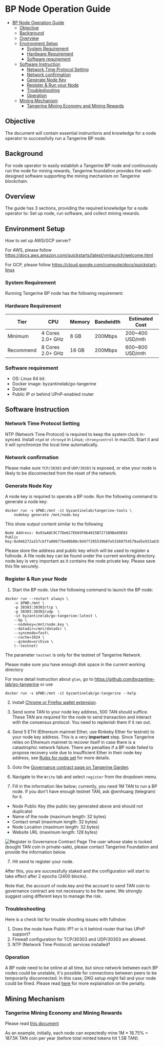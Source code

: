 # BP Node Operation Guide

- [BP Node Operation Guide](#bp-node-operation-guide)
  - [Objective](#objective)
  - [Background](#background)
  - [Overview](#overview)
  - [Environment Setup](#environment-setup)
    - [System Requirement](#system-requirement)
    - [Hardware Requirement](#hardware-requirement)
    - [Software requirement](#software-requirement)
  - [Software Instruction](#software-instruction)
    - [Network Time Protocol Setting](#network-time-protocol-setting)
    - [Network confirmation](#network-confirmation)
    - [Generate Node Key](#generate-node-key)
    - [Register & Run your Node](#register--run-your-node)
    - [Troubleshooting](#troubleshooting)
    - [Operation](#operation)
  - [Mining Mechanism](#mining-mechanism)
    - [Tangerine Mining Economy and Mining Rewards](#tangerine-mining-economy-and-mining-rewards)


## Objective
The document will contain essential instructions and knowledge for a node operator to successfully run a Tangerine BP node.

## Background
For node operator to easily establish a Tangerine BP node and continuously run the node for mining rewards, Tangerine foundation provides the well-designed software supporting the mining mechanism on Tangerine blockchain.

## Overview
The guide has 3 sections, providing the required knowledge for a node operator to: Set up node, run software, and collect mining rewards.

## Environment Setup
How to set up AWS/GCP server?

For AWS, please follow https://docs.aws.amazon.com/quickstarts/latest/vmlaunch/welcome.html

For GCP, please follow https://cloud.google.com/compute/docs/quickstart-linux

### System Requirement
Running Tangerine BP node has the following requirement:

### Hardware Requirement

| Tier | CPU | Memory | Bandwidth | Estimated Cost |
| ---  | --- | ---    | ---       | ---            |
| Minimum  | 4 Cores 2.0+ GHz | 8 GB | 200Mbps | 200~400 USD/mth |
| Recommend| 8 Cores 2.0+ GHz | 16 GB| 200Mbps | 600~800 USD/mth |

### Software requirement
 - OS: Linux 64 bit.
 - Docker image: byzantinelab/go-tangerine
 - Docker
 - Public IP or behind UPnP-enabled router

## Software Instruction

### Network Time Protocol Setting

NTP (Network Time Protocol) is required to keep the system clock in-synced.
Install `ntpd` or `chronyd` in Linux; `chronycontrol` in macOS.
Start it and it will synchronize the local time automatically.

### Network confirmation

Please make sure `TCP/30303` and `UDP/30303` is exposed, or else your node is likely to be disconnected from the reset of the network.


### Generate Node Key
A node key is required to operate a BP node. Run the following command to generate a node key:

    docker run -v $PWD:/mnt -it byzantinelab/tangerine-tools \
        nodekey generate /mnt/node.key

This show output content similar to the following

    Node Address: 0x93aA8C9C77De627E665F0b4015B7271B9Be89E83
    Public Key:0x046272a157cbffa00677be00b08c9d47f295539b07e53360754579ad5e933a638ba58dcf850484e7d40b8bc163a920082b2500ee54968db7155c6231c7e4eed592

Please store the address and public key which will be used to register a fullnode.
A file node.key can be found under the current working directory. node.key is very important as it contains the node private key. Please save this file securely.

### Register & Run your Node
1. Start the BP node. Use the following command to launch the BP node:

```
docker run --restart always \
    -v $PWD:/mnt \
    -p 30303:30303/tcp \
    -p 30303:30303/udp  \
    -it byzantinelab/go-tangerine:latest \
    --bp \
    --nodekey=/mnt/node.key \
    --datadir=/mnt/datadir \
    --syncmode=fast\
    --cache=1024 \
    --gcmode=archive \
    (--testnet)
```

The parameter `testnet` is only for the testnet of Tangerine Network.

Please make sure you have enough disk space in the current working directory

For more detail instruction about `gtan`, go to https://github.com/byzantine-lab/go-tangerine or use

    docker run -v $PWD:/mnt -it byzantinelab/go-tangerine --help

2. Install [Chrome or Firefox wallet extension](Create-Wallet.md).
3. Send some TAN to your node key address, 500 TAN should suffice. These TAN are required for the node to send transaction and interact with the consensus protocol. You need to replenish them if it ran out.
4. Send 5 ETH (Ethereum mainnet Ether, use Rinkeby Ether for testnet) to your node key address. This is a very **important** step. Since Tangerine relies on Ethereum mainnet to recover itself in case there is a catastrophic network failure. There are penalties if a BP node failed to propose recovery vote due to insufficient Ether in their node key address, see [Rules for node set](Rule-for-the-node-set.md) for more details.
5. Goto the [Governance contract page on Tangerine Garden](https://testnet.tangerine.garden/address/0x246FcDE58581e2754f215A523C0718C4BFc8041F).
6. Navigate to the `Write` tab and select `register` from the dropdown menu.

7. Fill in the information like below; currently, you need 1M TAN to run a BP node. If you don't have enough testnet TAN, ask @wnhuang (telegram) for it.

  - Node Public Key (the public key generated above and should not duplicate)
  - Name of the node (maximum length: 32 bytes)
  - Contact email (maximum length: 32 bytes)
  - Node Location (maximum length: 32 bytes)
  - Website URL (maximum length: 128 bytes)

![Register in Governance Contract Page](https://i.imgur.com/hlaXgyS.png)
The user whose stake is locked (bought TAN coin in private-sale), please contact Tangerine Foundation and provide the information below.

7. Hit send to register your node.

After this, you are successfully staked and the configuration will start to take effect after 2 epochs (2400 blocks).

Note that, the account of node.key and the account to send TAN coin to governance contract are not necessary to be the same. We strongly suggest using different keys to manage the risk.


### Troubleshooting

Here is a check list for trouble shooting issues with fullndoe:

1. Does the node have Public IP? or is it behind router that has UPnP support?
2. Firewall configuration for TCP/30303 and UDP/30303 are allowed.
3. NTP (Network Time Protocol) services installed?

### Operation

A BP node need to be online at all time, but since network between each BP nodes could be unstable, it's possible for connections between peers to be temporarily disconnected. In this case, DKG setup might fail and your node could be fined. Please read [here](Rules-for-the-node-set.md#Penalty) for more explaination on the penalty.

## Mining Mechanism

### Tangerine Mining Economy and Mining Rewards
Please read [this document](Cryptoeconomics.md)

As an example, initially, each node can expectedly mine 1M * 18.75% = 187.5K TAN coin per year (before total minted tokens hit 1.5B TAN).
